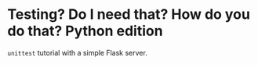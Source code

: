 # Testing? Do I need that? How do you do that? Python edition
`unittest` tutorial with a simple Flask server.

